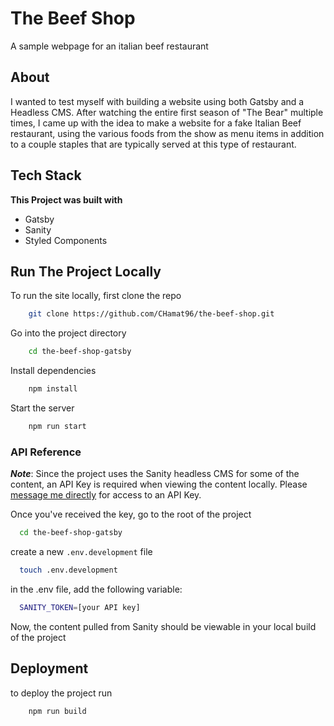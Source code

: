 # The Beef Shop

A sample webpage for an italian beef restaurant

## About
I wanted to test myself with building a website using both Gatsby and a Headless CMS. After watching the entire first season of "The Bear" multiple times, I came up with the idea to make a website for a fake Italian Beef restaurant, using the various foods from the show as menu items in addition to a couple staples that are typically served at this type of restaurant.

## Tech Stack
**This Project was built with**
* Gatsby
* Sanity
* Styled Components

## Run The Project Locally

To run the site locally, first clone the repo
```bash
    git clone https://github.com/CHamat96/the-beef-shop.git
```

Go into the project directory

```bash
    cd the-beef-shop-gatsby
```

Install dependencies

```bash
    npm install
```

Start the server

```bash
    npm run start
```

### API Reference
***Note***: Since the project uses the Sanity headless CMS for some of the content, an API Key is required when viewing the content locally. Please [message me directly](mailto:coreyhamat@gmail.com) for access to an API Key. 

Once you've received the key, go to the root of the project 

```bash
  cd the-beef-shop-gatsby
```

create a new `.env.development` file 

```bash
  touch .env.development
```

in the .env file, add the following variable:

```bash
  SANITY_TOKEN=[your API key]
```
Now, the content pulled from Sanity should be viewable in your local build of the project

## Deployment

to deploy the project run

```bash
    npm run build
```